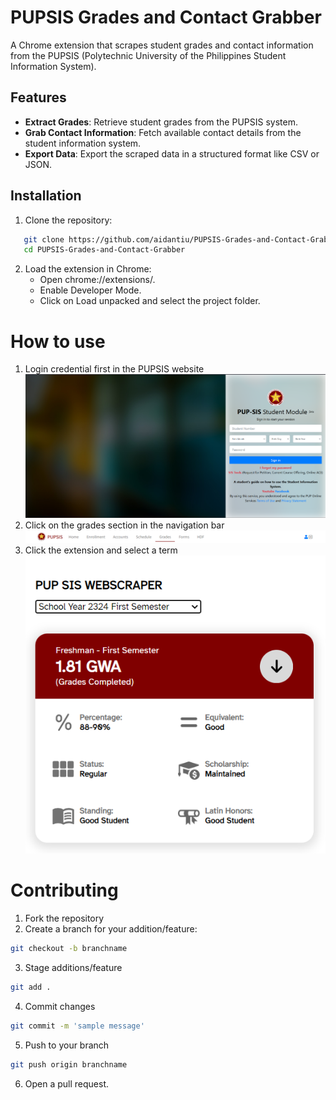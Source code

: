 # PUPSIS Grades and Contact Grabber

A Chrome extension that scrapes student grades and contact information from the PUPSIS (Polytechnic University of the Philippines Student Information System).

## Features
- **Extract Grades**: Retrieve student grades from the PUPSIS system.
- **Grab Contact Information**: Fetch available contact details from the student information system.
- **Export Data**: Export the scraped data in a structured format like CSV or JSON.

## Installation
1. Clone the repository:
```bash
   git clone https://github.com/aidantiu/PUPSIS-Grades-and-Contact-Grabber.git
   cd PUPSIS-Grades-and-Contact-Grabber
```
2. Load the extension in Chrome:
    - Open chrome://extensions/.
    - Enable Developer Mode.
    - Click on Load unpacked and select the project folder.

# How to use
1. Login credential first in the PUPSIS website
![alt text](public/assets/image.png "PUPSIS Website")
2. Click on the grades section in the navigation bar
![alt text](public/assets/image-1.png "navbar")
3. Click the extension and select a term 
![alt text](public/assets/image-2.png "term-select")

# Contributing
1. Fork the repository
2. Create a branch for your addition/feature:
```bash
git checkout -b branchname
```
3. Stage additions/feature
```bash
git add .
```
4. Commit changes
```bash
git commit -m 'sample message'
```
5. Push to your branch
```bash
git push origin branchname
```
6. Open a pull request.